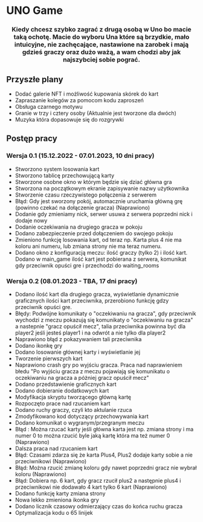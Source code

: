 # UNO Game
<h3 align="center">Kiedy chcesz szybko zagrać z drugą osobą w Uno bo macie taką ochotę. Macie do wyboru Una które są brzydkie, mało intuicyjne, nie zachęcające, nastawione na zarobek i mają gdzieś graczy oraz dużo ważą, a wam chodzi aby jak najszybciej sobie pograć. </h3>

## Przyszłe plany
- Dodać galerie NFT i możliwość kupowania skórek do kart
- Zapraszanie kolegów za pomocom kodu zaproszeń
- Obsługa czarnego motywu
- Granie w trzy i cztery osoby (Aktualnie jest tworzone dla dwóch)
- Muzyka która dopasowuje się do rozgrywki

## Postęp pracy 
### Wersja 0.1 (15.12.2022 - 07.01.2023, 10 dni pracy)
- Stworzono system losowania kart
- Stworzono tablicę przechowującą karty
- Stworzone osobne okno w którym będzie się dziać główna gra
- Stworzona na początkowym ekranie zapisywanie nazwy użytkownika
- Stworzenie czasu rzeczywistego połączenia z serwerem
- Błąd: Gdy jest sworzony pokój, automacznie uruchamia główną grę (powinno czekać na dołączenie gracza) (Naprawiono)
- Dodanie gdy zmieniamy nick, serwer usuwa z serwera poprzedni nick i dodaje nowy
- Dodanie oczekiwania na drugiego gracza w pokoju
- Dodano zabezpieczenie przed dołączeniem do swojego pokoju
- Zmieniono funkcję losowania kart, od teraz np. Karta plus 4 nie ma koloru ani numeru, lub zmiana strony nie ma teraz numeru.
- Dodano okno z konfiguracją meczu: ilość graczy (tylko 2) i ilość kart. Dodano w main_game ilość kart jest pobierana z serwera, komunikat gdy przeciwnik opuści gre i przechodzi do waiting_rooms
### Wersja 0.2 (08.01.2023 - TBA, 17 dni pracy)
- Dodano ilość kart dla drugiego gracza, wyświetlanie dynamicznie graficznych ilości kart przeciwnika, przerobiono funkcję gdzy przeciwnik opuści gre.
- Błędy: Podwójne komunikaty o "oczekiwaniu na gracza", gdy przeciwnik wychodzi z meczu pokazują się komunikaty o "oczekiwaniu na gracza" a nastepnie "gracz opuścił mecz", talia przeciwnika powinna być dla player2 jeśli jesteś player1 i na odwrót a nie tylko dla player2
- Naprawiono błąd z pokazywaniem tali przeciwnika
- Dodano ikonkę gry
- Dodano losowanie głównej karty i wyświetlanie jej
- Tworzenie pierwszych kart
- Naprawiono crash gry po wyjściu gracza. Praca nad naprawieniem błedu "Po wyjściu gracza z meczu pojawiają się komunikatu o oczekiwaniu na gracza a póżniej gracz opuścił mecz"
- Dodano przedstawienie graficznych kart
- Dodano dobieranie dodatkowych kart 
- Modyfikacja skryptu tworzącego główną kartę
- Rozpoczęto prace nad rzucaniem kart
- Dodano ruchy graczy, czyli kto aktulanie rzuca
- Zmodyfikowano kod dotyczący przechowywania kart
- Dodano komunikat o wygranym/przegranym meczu
- Błąd : Można rzucać karty jeśli główna karta jest np. zmiana strony i ma numer 0 to można rzucić byle jaką kartę która ma też numer 0 (Naprawiono)
- Dalsza praca nad rzucaniem kart
- Błąd: Czasami zdarza się że karta Plus4, Plus2 dodaje karty sobie a nie przeciwnikowi (Naprawiono)
- Błąd: Można rzucić zmianę koloru gdy nawet poprzedni gracz nie wybrał koloru (Naprawiono)
- Błąd: Dobiera np. 6 kart, gdy gracz rzucił plus2 a następnie plus4 i przeciwnikowi nie dodawało 4 kart tylko 6 kart (Naprawiono)
- Dodano funkcję karty zmiana strony
- Nowa lekko zmieniona ikonka gry
- Dodano licznik czasowy odmierzający czas do końca ruchu gracza
- Optymalizacja kodu o 65 linijek
